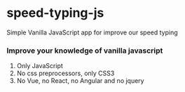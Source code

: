 # speed-typing-js
Simple Vanilla JavaScript app for improve our speed typing
### Improve your knowledge of vanilla javascript
1. Only JavaScript
2. No css preprocessors, only CSS3
3. No Vue, no React, no Angular and no jquery
